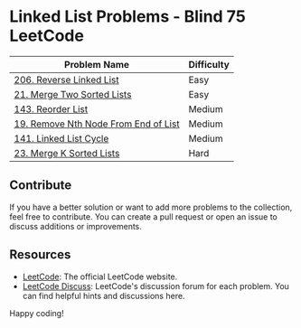 # Linked List Problems - Blind 75 LeetCode 

| Problem Name                                    | Difficulty |
| ----------------------------------------------- | ---------- |
| [206. Reverse Linked List](https://leetcode.com/problems/reverse-linked-list/)                       | Easy       |
| [21. Merge Two Sorted Lists](https://leetcode.com/problems/merge-two-sorted-lists/)                   | Easy       |
| [143. Reorder List](https://leetcode.com/problems/reorder-list/)                                     | Medium     |
| [19. Remove Nth Node From End of List](https://leetcode.com/problems/remove-nth-node-from-end-of-list/) | Medium |
| [141. Linked List Cycle](https://leetcode.com/problems/linked-list-cycle/)                           | Medium     |
| [23. Merge K Sorted Lists](https://leetcode.com/problems/merge-k-sorted-lists/)                       | Hard       |

## Contribute

If you have a better solution or want to add more problems to the collection, feel free to contribute. You can create a pull request or open an issue to discuss additions or improvements.

## Resources

- [LeetCode](https://leetcode.com/): The official LeetCode website.
- [LeetCode Discuss](https://leetcode.com/discuss/): LeetCode's discussion forum for each problem. You can find helpful hints and discussions here.

Happy coding!
